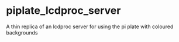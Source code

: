 piplate_lcdproc_server
======================

A thin replica of an lcdproc server for using the pi plate with coloured backgrounds
